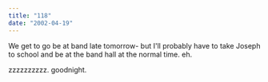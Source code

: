 ```yaml
---
title: "118"
date: "2002-04-19"
---
```


We get to go be at band late tomorrow- but I'll probably have to take Joseph to school and be at the band hall at the normal time. eh.

zzzzzzzzzz. goodnight.
